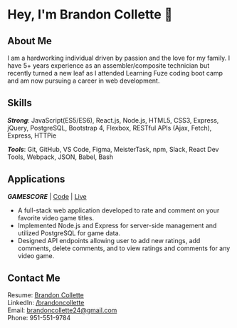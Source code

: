 # Hey, I'm Brandon Collette 👋   

## About Me
I am a hardworking individual driven by passion and the love for my family. I have 5+ years experience as an assembler/composite 
technician but recently turned a new leaf as I attended Learning Fuze coding boot camp and am now pursuing a career in web development.

## Skills
 _**Strong**_: JavaScript(ES5/ES6), React.js, Node.js, HTML5, CSS3, Express, jQuery, PostgreSQL, Bootstrap 4, Flexbox, RESTful APIs (Ajax, Fetch), Express, HTTPie
 
 _**Tools**_: Git, GitHub, VS Code, Figma, MeisterTask, npm, Slack, React Dev Tools, Webpack, JSON, Babel, Bash

## Applications
_**GAMESCORE**_ | [Code](https://github.com/BrandonCollette/video-game-app) | [Live](https://game-score-app.herokuapp.com/)
* A full-stack web application developed to rate and comment on your favorite video game titles.
* Implemented Node.js and Express for server-side management and utilized PostgreSQL for game data.
* Designed API endpoints allowing user to add new ratings, add comments, delete comments, and to view ratings and
comments for any video game.

## Contact Me
Resume: [Brandon Collette](https://drive.google.com/file/d/17-Ey6YP0CyI4xtWuKDOhgrd-6aa-MDBs/view)  
LinkedIn: [/brandoncollette](https://www.linkedin.com/in/brandoncollette/)   
Email: brandoncollette24@gmail.com   
Phone: 951-551-9784   



<!---
BrandonCollette/BrandonCollette is a ✨ special ✨ repository because its `README.md` (this file) appears on your GitHub profile.
You can click the Preview link to take a look at your changes.
--->
